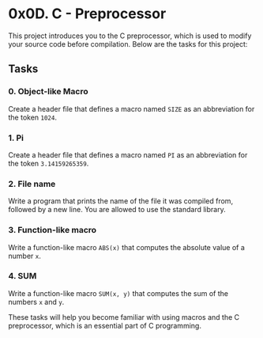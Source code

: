 # 0x0D. C - Preprocessor

This project introduces you to the C preprocessor, which is used to modify your source code before compilation. Below are the tasks for this project:

## Tasks

### 0. Object-like Macro
Create a header file that defines a macro named `SIZE` as an abbreviation for the token `1024`.

### 1. Pi
Create a header file that defines a macro named `PI` as an abbreviation for the token `3.14159265359`.

### 2. File name
Write a program that prints the name of the file it was compiled from, followed by a new line. You are allowed to use the standard library.

### 3. Function-like macro
Write a function-like macro `ABS(x)` that computes the absolute value of a number `x`.

### 4. SUM
Write a function-like macro `SUM(x, y)` that computes the sum of the numbers `x` and `y`.

These tasks will help you become familiar with using macros and the C preprocessor, which is an essential part of C programming.
